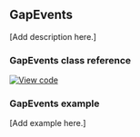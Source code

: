 ## GapEvents

[Add description here.]

### GapEvents class reference

[![View code](https://www.mbed.com/embed/?type=library)](https://os.mbed.com/docs/v5.6/mbed-os-api-doxy/class_gap_events.html)

### GapEvents example

[Add example here.]
